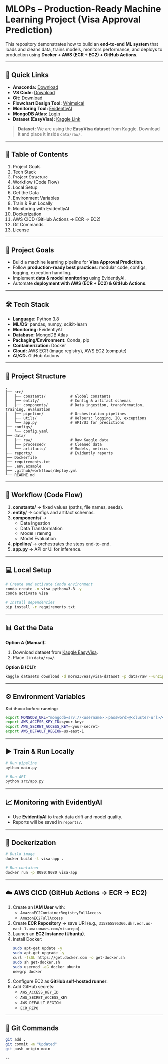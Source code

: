 # MLOPs – Production-Ready Machine Learning Project (Visa Approval Prediction)

This repository demonstrates how to build an **end-to-end ML system** that loads and cleans data, trains models, monitors performance, and deploys to production using **Docker + AWS (ECR + EC2) + GitHub Actions**.  

---

## 🔗 Quick Links
- **Anaconda:** [Download](https://www.anaconda.com/)  
- **VS Code:** [Download](https://code.visualstudio.com/download)  
- **Git:** [Download](https://git-scm.com/)  
- **Flowchart Design Tool:** [Whimsical](https://whimsical.com/)  
- **Monitoring Tool:** [EvidentlyAI](https://www.evidentlyai.com/)  
- **MongoDB Atlas:** [Login](https://account.mongodb.com/account/login)  
- **Dataset (EasyVisa):** [Kaggle Link](https://www.kaggle.com/datasets/moro23/easyvisa-dataset)  

> **Dataset:** We are using the **EasyVisa dataset** from Kaggle. Download it and place it inside `data/raw/`.

---

## 🧭 Table of Contents
1. Project Goals  
2. Tech Stack  
3. Project Structure  
4. Workflow (Code Flow)  
5. Local Setup  
6. Get the Data  
7. Environment Variables  
8. Train & Run Locally  
9. Monitoring with EvidentlyAI  
10. Dockerization  
11. AWS CICD (GitHub Actions → ECR → EC2)  
12. Git Commands  
13. License  

---

## 🎯 Project Goals
- Build a machine learning pipeline for **Visa Approval Prediction**.  
- Follow **production-ready best practices**: modular code, configs, logging, exception handling.  
- Implement **data & model monitoring** using EvidentlyAI.  
- Automate **deployment with AWS (ECR + EC2) & GitHub Actions**.  

---

## 🛠 Tech Stack
- **Language:** Python 3.8  
- **ML/DS:** pandas, numpy, scikit-learn  
- **Monitoring:** EvidentlyAI  
- **Database:** MongoDB Atlas  
- **Packaging/Environment:** Conda, pip  
- **Containerization:** Docker  
- **Cloud:** AWS ECR (image registry), AWS EC2 (compute)  
- **CI/CD:** GitHub Actions  

---

## 📂 Project Structure
```
.
├── src/
│   ├── constants/           # Global constants
│   ├── entity/              # Config & artifact schemas
│   ├── components/          # Data ingestion, transformation, training, evaluation
│   ├── pipeline/            # Orchestration pipelines
│   ├── utils/               # Helpers: logging, IO, exceptions
│   └── app.py               # API/UI for predictions
├── configs/
│   └── config.yaml
├── data/
│   ├── raw/                 # Raw Kaggle data
│   ├── processed/           # Cleaned data
│   └── artifacts/           # Models, metrics
├── reports/                 # Evidently reports
├── Dockerfile
├── requirements.txt
├── .env.example
├── .github/workflows/deploy.yml
└── README.md
```

---

## 🔄 Workflow (Code Flow)
1. **constants/** → fixed values (paths, file names, seeds).  
2. **entity/** → configs and artifact schemas.  
3. **components/** →  
   - Data Ingestion  
   - Data Transformation  
   - Model Training  
   - Model Evaluation  
4. **pipeline/** → orchestrates the steps end-to-end.  
5. **app.py** → API or UI for inference.  

---

## 💻 Local Setup
```bash
# Create and activate Conda environment
conda create -n visa python=3.8 -y
conda activate visa

# Install dependencies
pip install -r requirements.txt
```

---

## 📊 Get the Data
**Option A (Manual):**  
1. Download dataset from [Kaggle EasyVisa](https://www.kaggle.com/datasets/moro23/easyvisa-dataset).  
2. Place it in `data/raw/`.  

**Option B (CLI):**
```bash
kaggle datasets download -d moro23/easyvisa-dataset -p data/raw --unzip
```

---

## ⚙️ Environment Variables
Set these before running:
```bash
export MONGODB_URL="mongodb+srv://<username>:<password>@<cluster-url>/<db>"
export AWS_ACCESS_KEY_ID=<your-key>
export AWS_SECRET_ACCESS_KEY=<your-secret>
export AWS_DEFAULT_REGION=us-east-1
```

---

## ▶️ Train & Run Locally
```bash
# Run pipeline
python main.py

# Run API
python src/app.py
```

---

## 📈 Monitoring with EvidentlyAI
- Use **EvidentlyAI** to track data drift and model quality.  
- Reports will be saved in `reports/`.  

---

## 🐳 Dockerization
```bash
# Build image
docker build -t visa-app .

# Run container
docker run -p 8080:8080 visa-app
```

---

## ☁️ AWS CICD (GitHub Actions → ECR → EC2)
1. Create an **IAM User** with:  
   - `AmazonEC2ContainerRegistryFullAccess`  
   - `AmazonEC2FullAccess`  
2. Create **ECR Repository** → save URI (e.g., `315865595366.dkr.ecr.us-east-1.amazonaws.com/visarepo`).  
3. Launch an **EC2 Instance (Ubuntu)**.  
4. Install Docker:  
   ```bash
   sudo apt-get update -y
   sudo apt-get upgrade -y
   curl -fsSL https://get.docker.com -o get-docker.sh
   sudo sh get-docker.sh
   sudo usermod -aG docker ubuntu
   newgrp docker
   ```
5. Configure EC2 as **GitHub self-hosted runner**.  
6. Add GitHub secrets:  
   - `AWS_ACCESS_KEY_ID`  
   - `AWS_SECRET_ACCESS_KEY`  
   - `AWS_DEFAULT_REGION`  
   - `ECR_REPO`  

---

## 🔑 Git Commands
```bash
git add .
git commit -m "Updated"
git push origin main
```

--